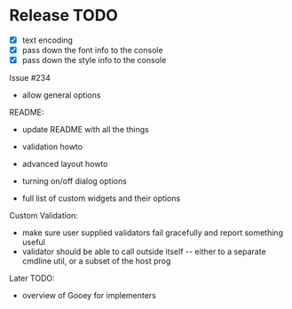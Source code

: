 Release TODO
============


 - [X] text encoding
 - [X] pass down the font info to the console
 - [X] pass down the style info to the console

Issue #234
 - allow general options

README:

 - update README with all the things

  - validation howto
  - advanced layout howto
  - turning on/off dialog options
  - full list of custom widgets and their options

Custom Validation:

- make sure user supplied validators fail gracefully and report something useful
- validator should be able to call outside itself -- either to a separate 
  cmdline util, or a subset of the host prog





Later TODO:
 - overview of Gooey for implementers
